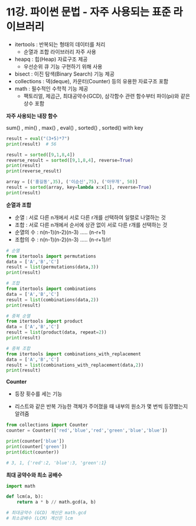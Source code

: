 # 11강. 파이썬 문법 - 자주 사용되는 표준 라이브러리





- itertools : 반복되는 형태의 데이터를 처리 
  - 순열과 조합 라이브러리 자주 사용
- heapq : 힙(Heap) 자료구조 제공
  - 우선순위 큐 기능 구현하기 위해 사용
- bisect : 이진 탐색(Binary Search) 기능 제공
- collections : 덱(deque), 카운터(Counter) 등의 유용한 자료구조 포함
- math : 필수적인 수학적 기능 제공
  - 팩토리얼, 제곱근, 최대공약수(GCD), 삼각함수 관련 함수부터 파이(pi)와 같은 상수 포함



**자주 사용되는 내장 함수**

sum() , min() , max() , eval() , sorted() , sorted() with key

```python
result = eval("(3+5)*7")
print(result)  # 56

result = sorted([9,1,8,4])
reverse_result = sorted([9,1,8,4], reverse=True)
print(result)
print(reverse_result)

array = [('홍길동',35), ('이순신',75), ('아무개', 50)]
result = sorted(array, key=lambda x:x[1], reverse=True)
print(result)
```



**순열과 조합**

- 순열 : 서로 다른 n개에서 서로 다른 r개를 선택하여 일렬로 나열하는 것
- 조합 : 서로 다른 n개에서 순서에 상관 없이 서로 다른 r개를 선택하는 것
- 순열의 수 : n(n-1)(n-2)(n-3) ..... (n-r+1)
- 조합의 수 : n(n-1)(n-2)(n-3) ..... (n-r+1)/r!

```python
# 순열
from itertools import permutations
data = ['A','B','C']
result = list(permutations(data,3))
print(result)

# 조합
from itertools import combinations
data = ['A','B','C']
result = list(combinations(data,2))
print(result)

# 중복 순열
from itertools import product
data = ['A','B','C']
result = list(product(data, repeat=2))
print(result)

# 중복 조합
from itertools import combinations_with_replacement
data = ['A','B','C']
result = list(combinations_with_replacement(data,2))
print(result)
```



**Counter**

* 등장 횟수를 세는 기능

* 리스트와 같은 반복 가능한 객체가 주어졌을 때 내부의 원소가 몇 번씩 등장했는지 알려줌

```python
from collections import Counter
counter = Counter(['red','blue','red','green','blue','blue'])

print(counter['blue'])
print(counter['green'])
print(dict(counter))

# 3, 1, {'red':2, 'blue':3, 'green':1}
```



**최대 공약수와 최소 공배수**

```python
import math

def lcm(a, b):
    return a * b // math.gcd(a, b)

# 최대공약수 (GCD) 계산은 math.gcd
# 최소공배수 (LCM) 계산은 lcm
```

